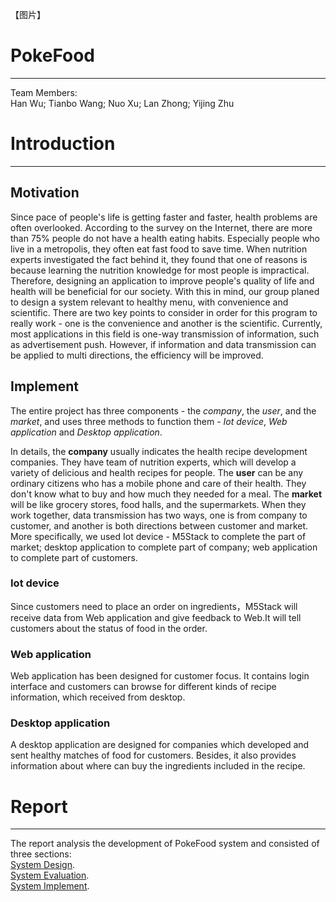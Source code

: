 【图片】
# PokeFood
- - -
Team Members:  <br>
Han Wu; Tianbo Wang; Nuo Xu; Lan Zhong; Yijing Zhu

# Introduction
- - -
## Motivation
Since pace of people's life is getting faster and faster, health problems are often overlooked. According to the survey on the Internet, there are more than 75% people do not have a health eating habits. Especially people who live in a metropolis, they often eat fast food to save time. When nutrition experts investigated the fact behind it, they found that one of reasons is because learning the nutrition knowledge for most people is impractical. Therefore, designing an application to improve people's quality of life and health will be beneficial for our society. With this in mind, our group planed to design a system relevant to healthy menu, with convenience and scientific. There are two key points to consider in order for this program to really work - one is the convenience and another is the scientific. Currently, most applications in this field is one-way transmission of information, such as advertisement push. However, if information and data transmission can be applied to multi directions, the efficiency will be improved.

## Implement
The entire project has three components - the *company*, the *user*, and the *market*, and uses three methods to function them - *Iot device*, *Web application* and *Desktop application*.  <br>

In details, the **company** usually indicates the health recipe development companies. They have team of nutrition experts, which will develop a variety of delicious and health recipes for people. The **user** can be any ordinary citizens who has a mobile phone and care of their health. They don't know what to buy and how much they needed for a meal. The **market** will be like grocery stores, food halls, and the supermarkets. When they work together, data transmission has two ways, one is from company to customer, and another is both directions between customer and market. More specifically, we used Iot device - M5Stack to complete the part of market; desktop application to complete part of company; web application to complete part of customers.

### Iot device
Since customers need to place an order on ingredients，M5Stack will receive data from Web application and give feedback to Web.It will tell customers about the status of food in the order.
### Web application
Web application has been designed for customer focus. It contains login interface and customers can browse for different kinds of recipe information, which received from desktop.
### Desktop application
A desktop application are designed for companies which developed and sent healthy matches of food for customers. Besides, it also provides information about where can buy the ingredients included in the recipe.  


# Report
- - -
The report analysis the development of PokeFood system and consisted of three sections:  <br>
[System Design](Portfolio/DESIGN.md). <br>
[System Evaluation](Portfolio/EVALUATION.md). <br>
[System Implement](https://github.com/GroupProject8/Software-Engineering/blob/master/Portfolio/IMPLEMENT.md). <br>

